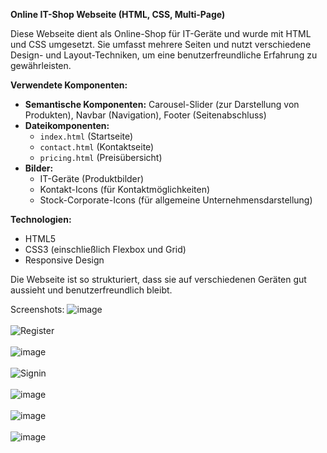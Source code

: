 **Online IT-Shop Webseite (HTML, CSS, Multi-Page)**

Diese Webseite dient als Online-Shop für IT-Geräte und wurde mit HTML und CSS umgesetzt. Sie umfasst mehrere Seiten und nutzt verschiedene Design- und Layout-Techniken, um eine benutzerfreundliche Erfahrung zu gewährleisten.

**Verwendete Komponenten:**  
- **Semantische Komponenten:** Carousel-Slider (zur Darstellung von Produkten), Navbar (Navigation), Footer (Seitenabschluss)  
- **Dateikomponenten:**  
  - `index.html` (Startseite)  
  - `contact.html` (Kontaktseite)  
  - `pricing.html` (Preisübersicht)  
- **Bilder:**  
  - IT-Geräte (Produktbilder)  
  - Kontakt-Icons (für Kontaktmöglichkeiten)  
  - Stock-Corporate-Icons (für allgemeine Unternehmensdarstellung)  

**Technologien:**  
- HTML5  
- CSS3 (einschließlich Flexbox und Grid)  
- Responsive Design  

Die Webseite ist so strukturiert, dass sie auf verschiedenen Geräten gut aussieht und benutzerfreundlich bleibt.

Screenshots:
![image](https://github.com/user-attachments/assets/eef3cfd1-224c-454d-9f9f-1de4a561ebc6)
<br />
<br />
![Register](https://github.com/user-attachments/assets/6f35b798-fa2d-4be2-861c-eb3af01b1ca0)
<br />
<br />
![image](https://github.com/user-attachments/assets/ef063766-fd6b-462d-b2ca-dbde0c17096c)
<br />
<br />
![Signin](https://github.com/user-attachments/assets/f4503543-7f4c-4335-b7b9-fa2a96c9c68b)
<br />
<br />
![image](https://github.com/user-attachments/assets/046d9d51-95ca-463f-8055-f6f7bac3b12b)
<br />
<br />
![image](https://github.com/user-attachments/assets/735eb28b-c1f9-46bb-8401-f426bbe1af50)
<br />
<br />
![image](https://github.com/user-attachments/assets/ded32b6d-b90a-47b3-9add-25b2a9263047)
